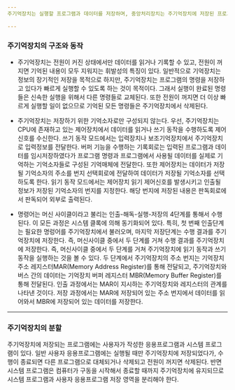 ```yaml
---
주기억장치는 실행할 프로그램과 데이터를 저장하며, 중앙처리장치는 주기억장치에 저장된 프로그램에서 명령을 제어장치로 하나씩 꺼내서 해독한다. 제어장치는 해독된 결과로 제어신호를 만들어 각 장치로 전달하여 동작하도록 한다. 프로그램은 반드시 주기억장치에 저장되어야 실행될 수 있으므로 입력장치나 보조기억장치에서 주기억장치로 저장된 후 제어장치로 전달된다.

---
```

### 주기억장치의 구조와 동작
- 주기억장치는 전원이 커진 상태에서만 데이터를 읽거나 기록할 수 있고, 전원이 꺼지면 기억된 내용이 모두 지워지는 휘발성의 특징이 있다. 일반적으로 기억장치는 정보의 장기적인 저장을 목적으로 하지만, 주기억장치는 프로그램의 명령을 저장하고 있다가 빠르게 실행할 수 있도록 하는 것이 목적이다. 그래서 실행이 완료된 명령들은 신속한 실행을 위해서 다른 명령들로 교체된다. 또한 전원이 꺼지면 더 이상 빠르게 실행할 일이 없으므로 기억된 모든 명령들은 주기억장치에서 삭제된다.

- 주기억장치는 저장하기 위한 기억소자로만 구성되지 않는다. 우선, 주기억장치는 CPU에 존재하고 있는 제어장치에서 데이터를 읽거나 쓰기 동작을 수행하도록 제어신호를 수신한다. 쓰기 동작 모드에서는 입력장치나 보조기억장치에서 주기억장치로 입력정보를 전달한다. 버퍼 기능을 수행하는 기록회로는 입력된 프로그램과 데이터를 임시저장하였다가 프로그램 명령과 프로그램에서 사용될 데이터를 실제로 기억하는 기억소자들로 구성된 기억매체에 전달한다. 또한 제어장치는 데이터가 저장될 기억소자의 주소를 번지 선택회로에 전달하여 데이터가 저장될 기억소자를 선택하도록 한다. 읽기 동작 모드에서는 제어장치 읽기 제어신호를 발생시키고 인출될 정보가 저장된 기억소자의 번지를 지정한다. 해당 번지에 저장된 내용은 판독회로에서 판독되어 외부로 출력된다. 

- 명령어는 머신 사이클이라고 불리는 인출-해독-실행-저장의 4단계를 통해서 수행된다. 이 모든 과정은 시스템 클록에 의해 동기화되어 있다. 특히, 첫 번째 인출단계는 필요한 명렁어를 주기억장치에서 불러오며, 마지막 저장단계는 수행 결과를 주기억장치에 저장한다. 즉, 머신사이클 중에서 두 단계를 거쳐 수행 결과를 주기억장치에 저장한다. 즉, 머신사이클 중에서 두 단계를 거쳐 주기억장치에 읽기 동작과 쓰기 동작을 실행하는 것을 볼 수 있다. 두 단계에서 주기억장치의 주소 번지는 기억장치 주소 레지스터MAR(Memory Address Register)를 통해 전달되고, 주기억장치와 버스 간의 데이터는 기억장치 버퍼 레지스터 MBR(Memory Buffer Register)를 통해 전달된다. 인출 과정에서는 MAR이 지시하는 주기억장치와 레지스터의 관계를 나타낸 것이다. 저장 과정에서는 MAR에 저장되어 있는 주소 번지에서 데이터를 읽어와서 MBR에 저장되어 있는 데이터를 저장한다.
---
### 주기억장치의 분할
주기억장치에 저장되는 프로그램에는 사용자가 작성한 응용프로그램과 시스템 프로그램이 있다. 일반 사용자 응용프로그램에는 실행될 때만 주기억장치에 저장되었다가, 수행이 종료되면 다른 프로그램으로 대체되거나 삭제되고 전원이 꺼지면 삭제된다. 반면 시스템 프로그램은 컴퓨터가 구동을 시작해서 종료할 때까지 주기억장치에 유지되므로 시스템 프로그램과 사용자 응용프로그램 저장 영역을 분리해야 한다. 
 
